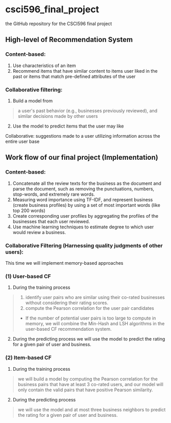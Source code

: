 # csci596_final_project
the GitHub repository for the CSCI596 final project

## High-level of Recommendation System

### Content-based:
1.	Use characteristics of an item
2.	Recommend items that have similar content to items user liked in the past or items that match pre-defined attributes of the user

### Collaborative filtering:
1.	Build a model from
>a user's past behavior (e.g., businesses previously reviewed), and similar decisions made by other users
2.	Use the model to predict items that the user may like

Collaborative: suggestions made to a user utilizing information across the entire user base


## Work flow of our final project (Implementation)
### Content-based: 
1.	Concatenate all the review texts for the business as the document and parse the document, such as removing the punctuations, numbers, stop-words, and extremely rare words.
2.	Measuring word importance using TF-IDF, and represent business (create business profiles) by using a set of most important words (like top 200 words)
3.	Create corresponding user profiles by aggregating the profiles of the businesses that each user reviewed.
4.	Use machine learning techniques to estimate degree to which user would review a business.

### Collaborative Filtering (Harnessing quality judgments of other users):
This time we will implement memory-based approaches
### (1)	User-based CF
1.	During the training process
>1.	identify user pairs who are similar using their co-rated businesses without considering their rating scores.
>2.	compute the Pearson correlation for the user pair candidates 
>* If the number of potential user pairs is too large to compute in memory, we will combine the Min-Hash and LSH algorithms in the user-based CF recommendation system.

2.	During the predicting process
we will use the model to predict the rating for a given pair of user and business.

### (2)	Item-based CF
1.	During the training process
>we will build a model by computing the Pearson correlation for the business pairs that have at least 3 co-rated users, and our model will only contain the valid pairs that have positive Pearson similarity.
2.	During the predicting process
>we will use the model and at most three business neighbors to predict the rating for a given pair of user and business.
